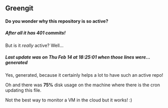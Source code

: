 ## Greengit

#### Do you wonder why this repository is so active?

##### After all it has 401 commits!

But is it *really* active? Well...

##### Last update was on Thu Feb 14 at 18:25:01 when those lines were... generated

Yes, generated, because it certainly helps a lot to have such an active repo!

Oh and there was **75%** disk usage on the machine
where there is the cron updating this file.

Not the best way to monitor a VM in the cloud but it works! :)
